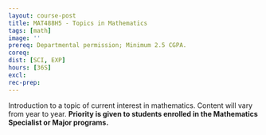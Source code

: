 ```yaml
---
layout: course-post
title: MAT488H5 - Topics in Mathematics
tags: [math]
image: ''
prereq: Departmental permission; Minimum 2.5 CGPA.
coreq: 
dist: [SCI, EXP]
hours: [36S]
excl: 
rec-prep: 
---
```


Introduction to a topic of current interest in mathematics. Content will vary from year to year. **Priority is given to students enrolled in the Mathematics Specialist or Major programs.**
